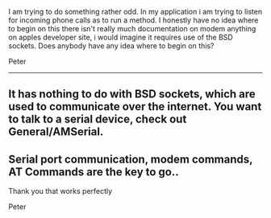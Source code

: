 I am trying to do something rather odd. In my application i am trying to listen for incoming phone calls as to run a method. I honestly have no idea where to begin on this there isn't really much documentation on modem anything on apples developer site, i would imagine it requires use of the BSD sockets. Does anybody have any idea where to begin on this?

Peter

----
It has nothing to do with BSD sockets, which are used to communicate over the internet. You want to talk to a serial device, check out General/AMSerial.
----
Serial port communication, modem commands, AT Commands are the key to go..
----
Thank you that works perfectly

Peter